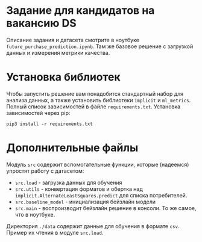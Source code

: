 # Задание для кандидатов на вакансию DS
Описание задания и датасета смотрите в ноутбуке `future_purchase_prediction.ipynb`. Там же базовое решение с загрузкой данных и измерения метрики качества.

# Установка библиотек
Чтобы запустить решение вам понадобится стандартный набор для анализа данных, а также установить библиотеки `implicit` и `ml_metrics`.
Полный список зависимостей в файле `requirements.txt`.
Установка зависимостей через pip: 

`pip3 install -r requirements.txt`

# Дополнительные файлы
Модуль `src` содержит вспомогательные функции, которые (надеемся) упростят работу с датасетом:    
- `src.load` - загрузка данных для обучения
- `src.utils` - конвертация форматов и обертка над `implicit.AlternateLeastSquares.predict` для списка потребителей.
- `src.baseline_model` - инициализация бейзлайн модели
- `src.main` - воспроизводит бейзлайн решение в консоли. То же самое, что в ноутбуке.

Директория `./data` содержит данные для обучения в формате `csv`. Пример их чтения в модуле `src.load`.
